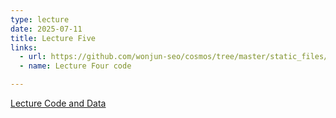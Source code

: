 ```yaml
---
type: lecture
date: 2025-07-11
title: Lecture Five 
links:
  - url: https://github.com/wonjun-seo/cosmos/tree/master/static_files/presentations/lecture_five/
  - name: Lecture Four code 

---
```


[Lecture Code and Data](https://github.com/wonjun-seo/cosmos/tree/master/static_files/presentations/lecture_five/coding(anddata))